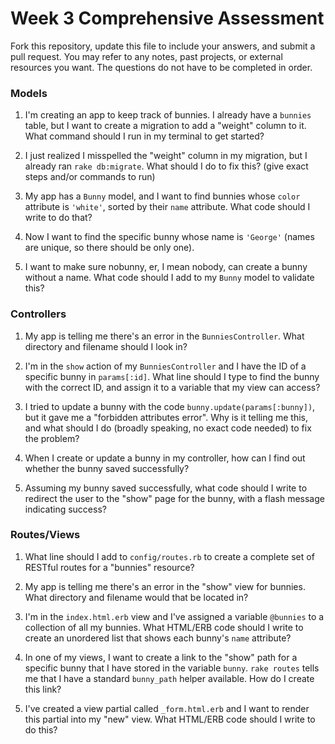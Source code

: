 # Week 3 Comprehensive Assessment

Fork this repository, update this file to include your answers, and submit a pull request. You may refer to any notes, past projects, or external resources you want. The questions do not have to be completed in order.

### Models

1. I'm creating an app to keep track of bunnies. I already have a `bunnies` table, but I want to create a migration to add a "weight" column to it. What command should I run in my terminal to get started?


2. I just realized I misspelled the "weight" column in my migration, but I already ran `rake db:migrate`. What should I do to fix this? (give exact steps and/or commands to run)


3. My app has a `Bunny` model, and I want to find bunnies whose `color` attribute is `'white'`, sorted by their `name` attribute. What code should I write to do that?


4. Now I want to find the specific bunny whose name is `'George'` (names are unique, so there should be only one).


5. I want to make sure nobunny, er, I mean nobody, can create a bunny without a name. What code should I add to my `Bunny` model to validate this?


### Controllers

1. My app is telling me there's an error in the `BunniesController`. What directory and filename should I look in?


2. I'm in the `show` action of my `BunniesController` and I have the ID of a specific bunny in `params[:id]`. What line should I type to find the bunny with the correct ID, and assign it to a variable that my view can access?


3. I tried to update a bunny with the code `bunny.update(params[:bunny])`, but it gave me a "forbidden attributes error". Why is it telling me this, and what should I do (broadly speaking, no exact code needed) to fix the problem?


4. When I create or update a bunny in my controller, how can I find out whether the bunny saved successfully?


5. Assuming my bunny saved successfully, what code should I write to redirect the user to the "show" page for the bunny, with a flash message indicating success?


### Routes/Views

1. What line should I add to `config/routes.rb` to create a complete set of RESTful routes for a "bunnies" resource?


2. My app is telling me there's an error in the "show" view for bunnies. What directory and filename would that be located in?


3. I'm in the `index.html.erb` view and I've assigned a variable `@bunnies` to a collection of all my bunnies. What HTML/ERB code should I write to create an unordered list that shows each bunny's `name` attribute?


4. In one of my views, I want to create a link to the "show" path for a specific bunny that I have stored in the variable `bunny`. `rake routes` tells me that I have a standard `bunny_path` helper available. How do I create this link?


5. I've created a view partial called `_form.html.erb` and I want to render this partial into my "new" view. What HTML/ERB code should I write to do this?
